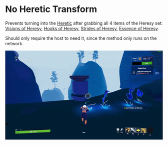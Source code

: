 ﻿# No Heretic Transform

Prevents turning into the [Heretic](https://riskofrain2.fandom.com/wiki/Heretic) after grabbing all 4 items of the Heresy set: [Visions of Heresy](https://riskofrain2.fandom.com/wiki/Visions_of_Heresy), [Hooks of Heresy](https://riskofrain2.fandom.com/wiki/Hooks_of_Heresy), [Strides of Heresy](https://riskofrain2.fandom.com/wiki/Hooks_of_Heresy), [Essence of Heresy](https://riskofrain2.fandom.com/wiki/Essence_of_Heresy).

Should only require the host to need it, since the method only runs on the network.

![preview](https://raw.githubusercontent.com/DestroyedClone/PoseHelper/master/NoHereticTransform/noheresypreview.gif)